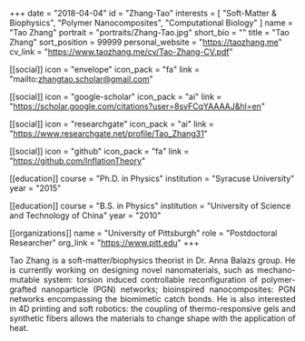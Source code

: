 +++
date = "2018-04-04"
id = "Zhang-Tao"
interests = [ "Soft-Matter & Biophysics",
    "Polymer Nanocomposites",
    "Computational Biology" ]
name = "Tao Zhang"
portrait = "portraits/Zhang-Tao.jpg"
short_bio = ""
title = "Tao Zhang"
sort_position = 99999
personal_website = "https://taozhang.me"
cv_link = "https://www.taozhang.me/cv/Tao-Zhang-CV.pdf"

[[social]]
    icon = "envelope"
    icon_pack = "fa"
    link = "mailto:zhangtao.scholar@gmail.com"

[[social]]
    icon = "google-scholar"
    icon_pack = "ai"
    link = "https://scholar.google.com/citations?user=8svFCqYAAAAJ&hl=en"

[[social]]
    icon = "researchgate"
    icon_pack = "ai"
    link = "https://www.researchgate.net/profile/Tao_Zhang31"

[[social]]
    icon = "github"
    icon_pack = "fa"
    link = "https://github.com/InflationTheory"

[[education]]
    course = "Ph.D. in Physics"
    institution = "Syracuse University"
    year = "2015"

[[education]]
  course = "B.S. in Physics"
  institution = "University of Science and Technology of China"
  year = "2010"

[[organizations]]
    name = "University of Pittsburgh"
    role = "Postdoctoral Researcher"
    org_link = "https://www.pitt.edu"
+++

<div style="text-align: justify">
<p> Tao Zhang is a soft-matter/biophysics theorist in Dr. Anna Balazs group. He is currently working on designing novel nanomaterials, such as mechano-mutable system: torsion induced controllable reconfiguration of polymer-grafted nanoparticle (PGN) networks; bioinspired nanocomposites: PGN networks encompassing the biomimetic catch bonds. He is also interested in 4D printing and soft robotics: the coupling of thermo-responsive gels and synthetic fibers allows the materials to change shape with the application of heat. </p>
</div>